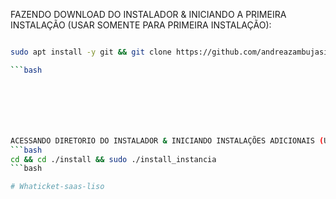 FAZENDO DOWNLOAD DO INSTALADOR & INICIANDO A PRIMEIRA INSTALAÇÃO (USAR SOMENTE PARA PRIMEIRA INSTALAÇÃO):

```bash

sudo apt install -y git && git clone https://github.com/andreazambujasilva/Whaticket-saas-liso install && sudo chmod -R 777 ./install && cd ./install && sudo ./install_primaria

```bash







ACESSANDO DIRETORIO DO INSTALADOR & INICIANDO INSTALAÇÕES ADICIONAIS (USAR ESTE COMANDO PARA SEGUNDA OU MAIS INSTALAÇÃO:
```bash
cd && cd ./install && sudo ./install_instancia
```bash

#   W h a t i c k e t - s a a s - l i s o 
 
 
